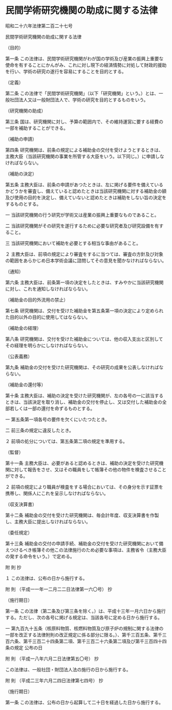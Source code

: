 # 民間学術研究機関の助成に関する法律

昭和二十六年法律第二百二十七号

民間学術研究機関の助成に関する法律

（目的）

第一条 この法律は、民間学術研究機関がわが国の学術及び産業の振興上重要な使命を有することにかんがみ、これに対し現下の経済情勢に対処して財政的援助を行い、学術の研究の遂行を容易にすることを目的とする。

（定義）

第二条 この法律で「民間学術研究機関」（以下「研究機関」という。）とは、一般社団法人又は一般財団法人で、学術の研究を目的とするものをいう。

（研究機関の助成）

第三条 国は、研究機関に対し、予算の範囲内で、その維持運営に要する経費の一部を補助することができる。

（補助の申請）

第四条 研究機関は、前条の規定による補助金の交付を受けようとするときは、主務大臣（当該研究機関の事業を所管する大臣をいう。以下同じ。）に申請しなければならない。

（補助の決定）

第五条 主務大臣は、前条の申請があつたときは、左に掲げる要件を備えているかどうかを審査し、備えていると認めたときは当該研究機関に対する補助金の額及び使用の目的を決定し、備えていないと認めたときは補助をしない旨の決定をするものとする。

一 当該研究機関の行う研究が学術又は産業の振興上重要なものであること。

二 当該研究機関がその研究を遂行するために必要な研究者及び研究設備を有すること。

三 当該研究機関において補助を必要とする相当な事由があること。

２ 主務大臣は、前項の規定により審査をするに当つては、審査の方針及び対象の範囲をあらかじめ日本学術会議に諮問してその意見を聞かなければならない。

（通知）

第六条 主務大臣は、前条第一項の決定をしたときは、すみやかに当該研究機関に対し、これを通知しなければならない。

（補助金の目的外流用の禁止）

第七条 研究機関は、交付を受けた補助金を第五条第一項の決定により定められた目的以外の目的に使用してはならない。

（補助金の経理）

第八条 研究機関は、交付を受けた補助金については、他の収入支出と区別してその経理を明らかにしなければならない。

（公表義務）

第九条 補助金の交付を受けた研究機関は、その研究の成果を公表しなければならない。

（補助金の還付等）

第十条 主務大臣は、補助の決定を受けた研究機関が、左の各号の一に該当するときは、当該決定を取り消し、補助金の交付を停止し、又は交付した補助金の全部若しくは一部の還付を命ずるものとする。

一 第五条第一項各号の要件を欠くにいたつたとき。

二 前三条の規定に違反したとき。

２ 前項の処分については、第五条第二項の規定を準用する。

（監督）

第十一条 主務大臣は、必要があると認めるときは、補助の決定を受けた研究機関に対して報告をさせ、又はその職員をして帳簿その他の物件を検査させることができる。

２ 前項の規定により職員が検査をする場合においては、その身分を示す証票を携帯し、関係人にこれを呈示しなければならない。

（収支決算書）

第十二条 補助金の交付を受けた研究機関は、毎会計年度、収支決算書を作製し、主務大臣に提出しなければならない。

（委任規定）

第十三条 補助金の交付の申請手続、補助金の交付を受けた研究機関において備えつけるべき帳簿その他この法律施行のため必要な事項は、主務省令（主務大臣の発する命令をいう。）で定める。

附 則 抄

１ この法律は、公布の日から施行する。

附 則 （平成一一年一二月二二日法律第一六〇号） 抄

（施行期日）

第一条 この法律（第二条及び第三条を除く。）は、平成十三年一月六日から施行する。ただし、次の各号に掲げる規定は、当該各号に定める日から施行する。

一 第九百九十五条（核原料物質、核燃料物質及び原子炉の規制に関する法律の一部を改正する法律附則の改正規定に係る部分に限る。）、第千三百五条、第千三百六条、第千三百二十四条第二項、第千三百二十六条第二項及び第千三百四十四条の規定 公布の日

附 則 （平成一八年六月二日法律第五〇号） 抄

この法律は、一般社団・財団法人法の施行の日から施行する。

附 則 （平成二三年六月二四日法律第七四号） 抄

（施行期日）

第一条 この法律は、公布の日から起算して二十日を経過した日から施行する。
